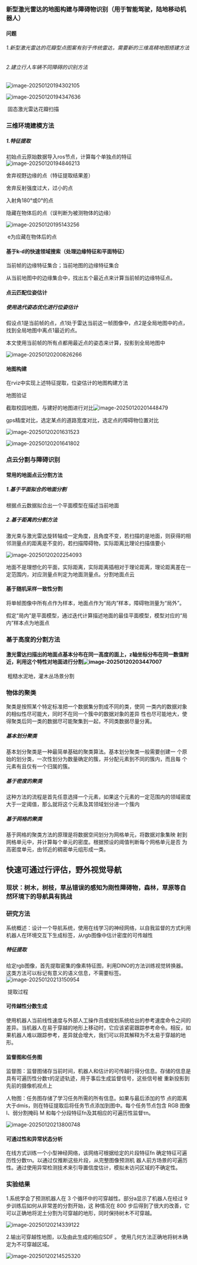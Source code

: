 ### 新型激光雷达的地图构建与障碍物识别（用于智能驾驶，陆地移动机器人）

#### 问题

###### 1.新型激光雷达的花瓣型点图案有别于传统雷达，需要新的三维高精地图搭建方法

###### 2.建立行人车辆不同障碍的识别方法

![image-20250120194302105](C:\Users\arche\AppData\Roaming\Typora\typora-user-images\image-20250120194302105.png)

![image-20250120194347636](C:\Users\arche\AppData\Roaming\Typora\typora-user-images\image-20250120194347636.png)

​                                                                      固态激光雷达花瓣扫描



### 三维环境建模方法

##### 1.特征提取

初始点云原始数据导入ros节点，计算每个单独点的特征![image-20250120194846213](C:\Users\arche\AppData\Roaming\Typora\typora-user-images\image-20250120194846213.png)

舍弃视野边缘的点（特征提取结果差）

舍弃反射强度过大，过小的点

入射角180°或0°的点

隐藏在物体后的点（误判断为被测物体的边缘）

![image-20250120195143256](C:\Users\arche\AppData\Roaming\Typora\typora-user-images\image-20250120195143256.png)

​                                                                         e为应藏在物体后的点

#### 基于k-d的快速领域搜索（处理边缘特征和平面特征）

当前帧的边缘特征集合；当前地图的边缘特征集合

从当前地图中的边缘集合中，找出五个最近点来计算当前帧的边缘特征点。

#### 点云匹配位姿估计

##### 使用迭代姿态优化进行位姿估计

假设点1是当前帧的点，点1处于雷达当前这一帧图像中，点2是全局地图中的点，找到全局地图中离点1最近的点。

本文使用当前帧的所有点都用最近点的姿态来计算，投影到全局地图中

![image-20250120200826266](C:\Users\arche\AppData\Roaming\Typora\typora-user-images\image-20250120200826266.png)

#### 地图构建

在rviz中实现上述特征提取，位姿估计的地图构建方法

地图验证

截取校园地图，与建好的地图进行对比![image-20250120201448479](C:\Users\arche\AppData\Roaming\Typora\typora-user-images\image-20250120201448479.png)

gps精度对比，选定某点的道路宽度对比，选定点的障碍物位置对比

![image-20250120201631523](C:\Users\arche\AppData\Roaming\Typora\typora-user-images\image-20250120201631523.png)

![image-20250120201641802](C:\Users\arche\AppData\Roaming\Typora\typora-user-images\image-20250120201641802.png)

### 点云分割与障碍识别

#### 常用的地面点云分割方法

##### 1.基于平面拟合的地面分割

根据点云数据拟合出一个平面模型在描述当前地面

##### 2.基于距离的分割方法

激光束与激光雷达旋转轴成一定角度，且角度不变，若扫描的是地面，则获得的相邻测量点的距离是不变的，若扫描障碍物，实际距离比理论扫描值要小

![image-20250120202254093](C:\Users\arche\AppData\Roaming\Typora\typora-user-images\image-20250120202254093.png)

地面不是理想化的平面，实际距离，实际距离插相对于理论距离，理论距离差在一定范围内，对应测量点判定为地面测量点。分割地面点云

#### 基于随机采样一致性分割

将单帧图像中所有点作为样本，地面点作为“局内”样本，障碍物测量为“局外”。

假定“局内”是平面模型，通过迭代计算描述地面的最佳平面模型，模型对应的“局内”样本点为地面点

### 

### 基于高度的分割方法

#### 激光雷达扫描出的地面点基本分布在同一高度的面上，z轴坐标分布在同一数值附近，利用这个特性对地面进行分割![image-20250120203447007](C:\Users\arche\AppData\Roaming\Typora\typora-user-images\image-20250120203447007.png)

​     粗糙水泥地，灌木丛场景分割



### 物体的聚类

聚类是按照某个特定标准把一个数据集分割成不同的类，使同 一类内的数据对象的相似性尽可能大，同时不在同一个簇中的数据对象的差异 性也尽可能地大，使得聚类后同一类的数据尽可能聚集到一起，不同类数据尽量分离。

##### 基本划分聚类

  基本划分聚类是一种最简单基础的聚类算法。基本划分聚类一般需要创建一 个原始的划分类，一次性划分为数量确定的簇，并分配元素到不同的簇内，而且每 个元素有且仅有一个归属的簇。

##### 基于密度的聚类  

这种方法的流程是首先任意选择一个元素，如果这个元素的一定范围内的领域密度大于一定阈值，那么就将这个元素及其领域划分进一个簇内

##### 基于网格的聚类

  基于网格的聚类方法的原理是将数据空间划分为网格单元，将数据对象集映 射到网格单元中，并计算每个单元的密度。根据预设的阈值判断每个网格单元是否 为高密度单元，由邻近的稠密单元组形成一类。 





## 快速可通过行评估，野外视觉导航

### 现状：树木，树枝，草丛错误的感知为刚性障碍物，森林，草原等自然环境下的导航具有挑战

### 研究方法

系统概述：设计一个导航系统，使用在线学习的神经网络，以自我监督的方式利用机器人在环境交互下生成标签，从rgb图像中估计密度的可传越性



##### 特征提取

给定rgb图像，首先提取密集的像素特征图，利用DINO的方法训练视觉转换器。这类方法可以标记有意义的语义信息，不需要标签。![image-20250120213150954](C:\Users\arche\AppData\Roaming\Typora\typora-user-images\image-20250120213150954.png)

​                                    提取过程

#### 可传越性分数生成

使用机器人当前线性速度与外部人工操作员或规划系统给出的参考速度命令之间的差异。当机器人在易于穿越的地形上移动时，它应该紧密跟踪参考命令。相反，如果机器人难以跟踪参考，差异就会增大，我们可以将其解释为不太易于穿越的地形。

#### 监督图和任务图

监督图：监督图储存当前时间，机器人和估计的可传越行得分信息。存储的信息是具有可遍历性分数τ的足迹轨迹，用于事后生成监督信号，这些信号被 重新投影到先前的摄像机视点上

人物图：任务图存储了学习任务所需的所有信息。如果与最后添加的节 点的距离大于dmis，则在特征提取后将任务节点添加到图中。每个任务节点包含 RGB  图像 I、弱分割掩码 M 和每个分段特征fn及其相应的可遍历性监督τn。

![image-20250120213800748](C:\Users\arche\AppData\Roaming\Typora\typora-user-images\image-20250120213800748.png)

#### 可通过性和异常状态分析

在线方式训练一个小型神经网络，该网络可根据给定的片段特征fn  确定特征可遍历性分数τn。以通过仅推断这些片段，从完整图像预测机 器人前方场景的可遍历性。通过使用异常检测技术来引导置信度估计，模拟未访问区域的不确定性。



### 实验结果

1.系统学会了预测机器人在 3 个循环中的可穿越性。部分a显示了机器人在经过 9 步训练后如何从非常差的分割开始，这 种情况在 800 步后得到了很大的改善，它可以正确地将泥土分割为可穿越的地形，同时保持树木不可穿越。

![image-20250120214339122](C:\Users\arche\AppData\Roaming\Typora\typora-user-images\image-20250120214339122.png)

2.输出可穿越性地图，以及由此生成的相应SDF 。 使用几何方法正确地将树木确定为不可穿越区域。

![image-20250120214525320](C:\Users\arche\AppData\Roaming\Typora\typora-user-images\image-20250120214525320.png)
